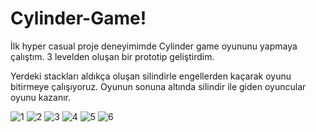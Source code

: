 # Cylinder-Game!

İlk hyper casual proje deneyimimde Cylinder game oyununu yapmaya çalıştım. 3 levelden oluşan bir prototip geliştirdim.

Yerdeki stackları aldıkça oluşan silindirle engellerden kaçarak oyunu bitirmeye çalışıyoruz. Oyunun sonuna altında silindir ile
giden oyuncular oyunu kazanır.

![1](https://user-images.githubusercontent.com/61984604/153604987-25fc4d92-dd90-4bad-af0e-165e7ebc2844.jpg)
![2](https://user-images.githubusercontent.com/61984604/153604992-76f91150-07b6-4733-b66a-eb266545c510.jpg)
![3](https://user-images.githubusercontent.com/61984604/153604996-338de3af-a150-4775-a2bd-0fa518410541.jpg)
![4](https://user-images.githubusercontent.com/61984604/153604999-ab98cb0a-e7f1-4fda-9138-9e05d0315137.jpg)
![5](https://user-images.githubusercontent.com/61984604/153605003-d291ea10-e450-427f-bea4-de988bc228e6.jpg)
![6](https://user-images.githubusercontent.com/61984604/153605007-d7073766-303e-4f00-a247-f25af14ce4e3.jpg)

